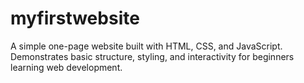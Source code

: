 # myfirstwebsite
A simple one-page website built with HTML, CSS, and JavaScript. Demonstrates basic structure, styling, and interactivity for beginners learning web development.
